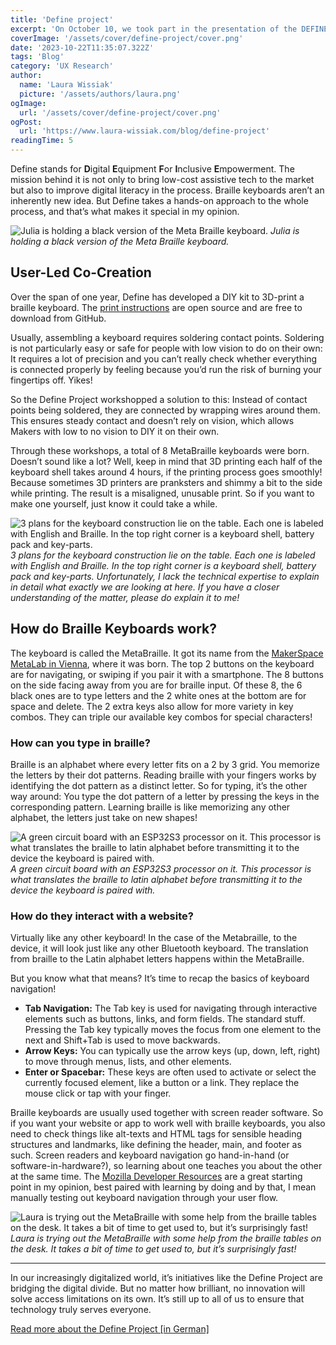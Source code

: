 ```yaml
---
title: 'Define project'
excerpt: 'On October 10, we took part in the presentation of the DEFINE project. Define stands for Digital Equipment For Inclusive Empowerment. The mission behind it is not only to bring low-cost assistive tech to the market but also to improve digital literacy in the process ...'
coverImage: '/assets/cover/define-project/cover.png'
date: '2023-10-22T11:35:07.322Z'
tags: 'Blog'
category: 'UX Research'
author:
  name: 'Laura Wissiak'
  picture: '/assets/authors/laura.png'
ogImage:
  url: '/assets/cover/define-project/cover.png'
ogPost:
  url: 'https://www.laura-wissiak.com/blog/define-project'
readingTime: 5
---
```


Define stands for **D**igital **E**quipment **F**or **I**nclusive **E**mpowerment. The mission behind it is not only to bring low-cost assistive tech to the market but also to improve digital literacy in the process. Braille keyboards aren’t an inherently new idea. But Define takes a hands-on approach to the whole process, and that’s what makes it special in my opinion.

![Julia is holding a black version of the Meta Braille keyboard.](/assets/cover/define-project/image-1.png)
_Julia is holding a black version of the Meta Braille keyboard._

## User-Led Co-Creation

Over the span of one year, Define has developed a DIY kit to 3D-print a braille keyboard. The [print instructions](https://gitlab.com/metabraille/metabraille) are open source and are free to download from GitHub.

Usually, assembling a keyboard requires soldering contact points. Soldering is not particularly easy or safe for people with low vision to do on their own: It requires a lot of precision and you can’t really check whether everything is connected properly by feeling because you’d run the risk of burning your fingertips off. Yikes!

So the Define Project workshopped a solution to this: Instead of contact points being soldered, they are connected by wrapping wires around them. This ensures steady contact and doesn’t rely on vision, which allows Makers with low to no vision to DIY it on their own.

Through these workshops, a total of 8 MetaBraille keyboards were born. Doesn’t sound like a lot? Well, keep in mind that 3D printing each half of the keyboard shell takes around 4 hours, if the printing process goes smoothly! Because sometimes 3D printers are pranksters and shimmy a bit to the side while printing. The result is a misaligned, unusable print. So if you want to make one yourself, just know it could take a while.

![3 plans for the keyboard construction lie on the table. Each one is labeled with English and Braille. In the top right corner is a keyboard shell, battery pack and key-parts.](/assets/cover/define-project/image-2.png)
_3 plans for the keyboard construction lie on the table. Each one is labeled with English and Braille. In the top right corner is a keyboard shell, battery pack and key-parts. Unfortunately, I lack the technical expertise to explain in detail what exactly we are looking at here. If you have a closer understanding of the matter, please do explain it to me!_

## How do Braille Keyboards work?

The keyboard is called the MetaBraille. It got its name from the [MakerSpace MetaLab in Vienna](https://metalab.at/index.html), where it was born. The top 2 buttons on the keyboard are for navigating, or swiping if you pair it with a smartphone. The 8 buttons on the side facing away from you are for braille input. Of these 8, the 6 black ones are to type letters and the 2 white ones at the bottom are for space and delete. The 2 extra keys also allow for more variety in key combos. They can triple our available key combos for special characters!

### How can you type in braille?

Braille is an alphabet where every letter fits on a 2 by 3 grid. You memorize the letters by their dot patterns. Reading braille with your fingers works by identifying the dot pattern as a distinct letter. So for typing, it’s the other way around: You type the dot pattern of a letter by pressing the keys in the corresponding pattern. Learning braille is like memorizing any other alphabet, the letters just take on new shapes!

![A green circuit board with an ESP32S3 processor on it. This processor is what translates the braille to latin alphabet before transmitting it to the device the keyboard is paired with.](/assets/cover/define-project/image-3.png)
_A green circuit board with an ESP32S3 processor on it. This processor is what translates the braille to latin alphabet before transmitting it to the device the keyboard is paired with._

### How do they interact with a website?

Virtually like any other keyboard! In the case of the Metabraille, to the device, it will look just like any other Bluetooth keyboard. The translation from braille to the Latin alphabet letters happens within the MetaBraille.

But you know what that means? It’s time to recap the basics of keyboard navigation!

- **Tab Navigation:** The Tab key is used for navigating through interactive elements such as buttons, links, and form fields. The standard stuff. Pressing the Tab key typically moves the focus from one element to the next and Shift+Tab is used to move backwards.
- **Arrow Keys:** You can typically use the arrow keys (up, down, left, right) to move through menus, lists, and other elements.
- **Enter or Spacebar:** These keys are often used to activate or select the currently focused element, like a button or a link. They replace the mouse click or tap with your finger.

Braille keyboards are usually used together with screen reader software. So if you want your website or app to work well with braille keyboards, you also need to check things like alt-texts and HTML tags for sensible heading structures and landmarks, like defining the header, main, and footer as such. Screen readers and keyboard navigation go hand-in-hand (or software-in-hardware?), so learning about one teaches you about the other at the same time. The [Mozilla Developer Resources](https://developer.mozilla.org/en-US/docs/Web/Accessibility/Understanding_WCAG/Keyboard) are a great starting point in my opinion, best paired with learning by doing and by that, I mean manually testing out keyboard navigation through your user flow.

![Laura is trying out the MetaBraille with some help from the braille tables on the desk. It takes a bit of time to get used to, but it’s surprisingly fast!](/assets/cover/define-project/image-4.png)
_Laura is trying out the MetaBraille with some help from the braille tables on the desk. It takes a bit of time to get used to, but it’s surprisingly fast!_

---

In our increasingly digitalized world, it’s initiatives like the Define Project are bridging the digital divide. But no matter how brilliant, no innovation will solve access limitations on its own. It’s still up to all of us to ensure that technology truly serves everyone.

[Read more about the Define Project [in German]](https://defineblind.at/about/)
